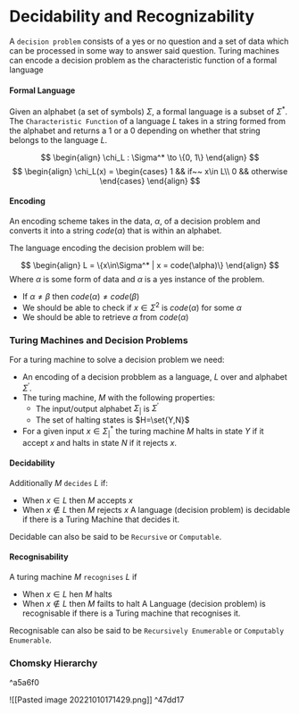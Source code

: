 # Decidability and Recognizability
A `decision problem` consists of a yes or no question and a set of data which can be processed in some way to answer said question. Turing machines can encode a decision problem as the characteristic function of a formal language

#### Formal Language
Given an alphabet (a set of symbols) $\Sigma$, a formal language is a subset of $\Sigma^*$. The `Characteristic Function` of a language $L$ takes in a string formed from the alphabet and returns a 1 or a 0 depending on whether that string belongs to the language $L$.

$$
\begin{align}
\chi_L : \Sigma^* \to \{0, 1\}
\end{align}
$$
$$
\begin{align}
\chi_L(x) = 
\begin{cases}
1 && if~~ x\in L\\
0 && otherwise
\end{cases}
\end{align}
$$
#### Encoding
An encoding scheme takes in the data, $\alpha$, of a decision problem and converts it into a string $code(\alpha)$ that is within an alphabet.

The language encoding the decision problem will be:

$$
\begin{align}
L = \{x\in\Sigma^* | x = code(\alpha)\}
\end{align}
$$
Where $\alpha$ is some form of data and $\alpha$ is a yes instance of the problem.
* If $\alpha \neq \beta$ then $code(\alpha) \neq code(\beta)$
* We should be able to check if $x\in \Sigma^2$ is $code(\alpha)$ for some $\alpha$
* We should be able to retrieve $\alpha$ from $code(\alpha)$

### Turing Machines and Decision Problems
For a turing machine to solve a decision problem we need:
* An encoding of a decision probblem as a language, $L$ over and alphabet $\Sigma^\prime$.
* The turing machine, $M$ with the following properties:
	* The input/output alphabet  $\Sigma_|$ is $\Sigma^\prime$
	* The set of halting states is $H=\set{Y,N}$ 
* For a given input $x\in\Sigma_|^*$ the turing machine $M$ halts in state $Y$ if it accept $x$ and halts in state $N$ if it rejects $x$.

#### Decidability
Additionally $M$ `decides` $L$ if:
* When $x \in L$ then $M$ accepts $x$
* When $x \notin L$ then $M$ rejects $x$
A language (decision problem) is decidable if there is a Turing Machine that decides it. 

Decidable can also be said to be `Recursive` or `Computable`.

#### Recognisability
A turing machine $M$ `recognises` $L$ if
* When $x\in L$ hen $M$ halts
* When $x\notin L$ then $M$ failts to halt
A Language (decision problem) is recognisable if there is a Turing machine that recognises it.

Recognisable can also be said to be `Recursively Enumerable` or `Computably Enumerable`.

### Chomsky Hierarchy 

^a5a6f0

![[Pasted image 20221010171429.png]] ^47dd17
